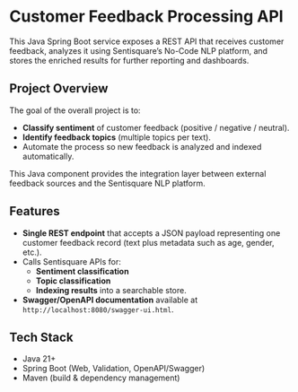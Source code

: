 

# Customer Feedback Processing API

This Java Spring Boot service exposes a REST API that receives customer feedback,
analyzes it using Sentisquare’s No-Code NLP platform, and stores the enriched
results for further reporting and dashboards.

## Project Overview

The goal of the overall project is to:
- **Classify sentiment** of customer feedback (positive / negative / neutral).
- **Identify feedback topics** (multiple topics per text).
- Automate the process so new feedback is analyzed and indexed automatically.

This Java component provides the integration layer between external feedback
sources and the Sentisquare NLP platform.

## Features

- **Single REST endpoint** that accepts a JSON payload representing one customer
  feedback record (text plus metadata such as age, gender, etc.).
- Calls Sentisquare APIs for:
  - **Sentiment classification**  
  - **Topic classification**  
  - **Indexing results** into a searchable store.
- **Swagger/OpenAPI documentation** available at  
  `http://localhost:8080/swagger-ui.html`.

## Tech Stack

- Java 21+
- Spring Boot (Web, Validation, OpenAPI/Swagger)
- Maven (build & dependency management)